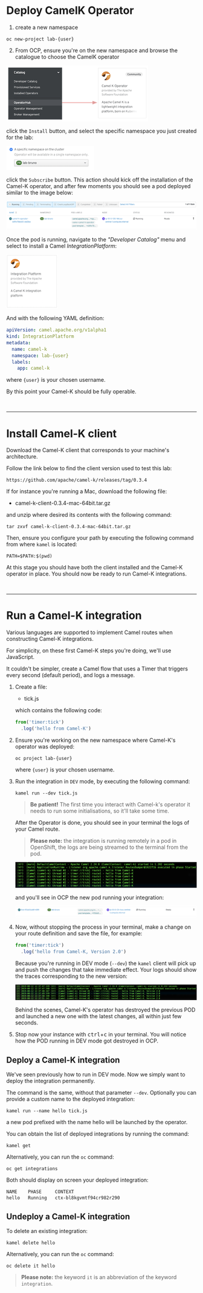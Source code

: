 # Deploy CamelK Operator

  1. create a new namespace

    oc new-project lab-{user}


  2. From OCP, ensure you're on the new namespace and browse the catalogue to choose the CamelK operator

  ![](images/lab01/operator-camelk.png)

  click the `Install` button, and select the specific namespace you just created for the lab:

  ![](images/lab01/operator-camelk-installation.png)

  click the `Subscribe` button. This action should kick off the installation of the Camel-K operator, and after few moments you should see a pod deployed similar to the image below:

  ![](images/lab01/operator-camelk-pod.png)

  Once the pod is running, navigate to the _"Developer Catalog"_ menu and select to install a Camel _IntegrationPlatform_:

  ![](images/lab01/operator-camelk-integration-platform.png)

  And with the following YAML definition:

  ```yaml
  apiVersion: camel.apache.org/v1alpha1
  kind: IntegrationPlatform
  metadata:
    name: camel-k
    namespace: lab-{user}
    labels:
      app: camel-k
  ```

  where `{user}` is your chosen username.

  By this point your Camel-K should be fully operable.

</br>

---

# Install Camel-K client

  Download the Camel-K client that corresponds to your machine's architecture.
  
  Follow the link below to find the client version used to test this lab:

    https://github.com/apache/camel-k/releases/tag/0.3.4

  If for instance you're running a Mac, download the following file:
  
  - camel-k-client-0.3.4-mac-64bit.tar.gz

  and unzip where desired its contents with the following command:

    tar zxvf camel-k-client-0.3.4-mac-64bit.tar.gz

  Then, ensure you configure your path by executing the following command from where `kamel` is located:

    PATH=$PATH:$(pwd)
  
  At this stage you should have both the client installed and the Camel-K operator in place. You should now be ready to run Camel-K integrations.


</br>

---

# Run a Camel-K integration

  Various languages are supported to implement Camel routes when constructing Camel-K integrations.

  For simplicity, on these first Camel-K steps you're doing, we'll use JavaScript.

  It couldn't be simpler, create a Camel flow that uses a Timer that triggers every second (default period), and logs a message.

  1) Create a file:

      - tick.js

      which contains the following code:

      ```javascript
      from('timer:tick')
        .log('hello from Camel-K')
      ```

  2) Ensure you're working on the new namespace where Camel-K's operator was deployed:

      ```shell  
      oc project lab-{user}
      ```

      where `{user}` is your chosen username.

  3) Run the integration in `DEV` mode, by executing the following command:

      ```shell  
      kamel run --dev tick.js
      ```
      > **Be patient!** The first time you interact with Camel-k's operator it needs to run some initialisations, so it'll take some time.

      After the Operator is done, you should see in your terminal the logs of your Camel route. 

      > **Please note:** the integration is running remotely in a pod in OpenShift, the logs are being streamed to the terminal from the pod.

      ![](images/lab01/camelk-route-logs-01.png)

      and you'll see in OCP the new pod running your integration:

      ![](images/lab01/camelk-pod-tick.png)

  4) Now, without stopping the process in your terminal, make a change on your route definition and save the file, for example:

      ```javascript
      from('timer:tick')
        .log('hello from Camel-K, Version 2.0')
      ```
  
      Because you're running in DEV mode (`--dev`) the `kamel` client will pick up and push the changes that take immediate effect. Your logs should show the traces corresponding to the new version:

      ![](images/lab01/camelk-route-logs-02.png)

      Behind the scenes, Camel-K's operator has destroyed the previous POD and launched a new one with the latest changes, all within just few seconds.

  5) Stop now your instance with <kbd>ctrl</kbd>+<kbd>c</kbd> in your terminal. You will notice how the POD running in DEV mode got destroyed in OCP.

## Deploy a Camel-K integration

  We've seen previously how to run in DEV mode. Now we simply want to deploy the integration permanently.

  The command is the same, without that parameter `--dev`. Optionally you can provide a custom name to the deployed integration:

    kamel run --name hello tick.js

  a new pod prefixed with the name hello will be launched by the operator.

  You can obtain the list of deployed integrations by running the command:

    kamel get

  Alternatively, you can run the `oc` command:

    oc get integrations

  Both should display on screen your deployed integration:

    NAME    PHASE     CONTEXT
    hello   Running   ctx-bl8kgvmtf94cr982r290


## Undeploy a Camel-K integration

  To delete an existing integration:

    kamel delete hello

  Alternatively, you can run the `oc` command:

    oc delete it hello

  > **Please note:** the keyword `it` is an abbreviation of the keyword `integration`.
